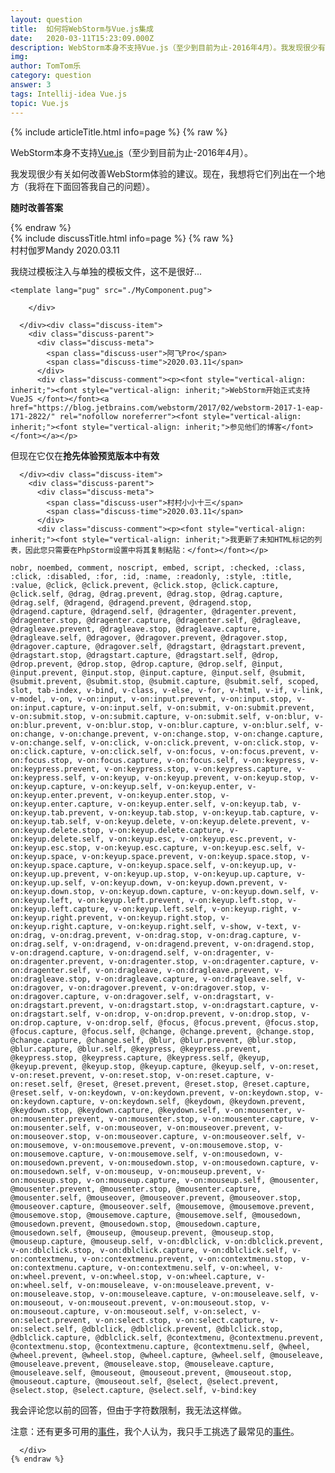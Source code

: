 ```yaml
---
layout: question
title:  如何将WebStorm与Vue.js集成
date:   2020-03-11T15:23:09.000Z
description: WebStorm本身不支持Vue.js（至少到目前为止-2016年4月）。我发现很少有关如何改善WebStorm体验的建议。现在，我想将它们列出在一个...
img: 
author: TomTom乐
category: question
answer: 3
tags: Intellij-idea Vue.js
topic: Vue.js
---
```

<div class="article-root">
  <div class="article">
    {% include articleTitle.html info=page %}
    {% raw %}
    <div class="article-content"><p><font style="vertical-align: inherit;"><font style="vertical-align: inherit;">WebStorm本身不支持</font></font><a href="https://vuejs.org/"><font style="vertical-align: inherit;"><font style="vertical-align: inherit;">Vue.js</font></font></a><font style="vertical-align: inherit;"><font style="vertical-align: inherit;">（至少到目前为止-2016年4月）。</font></font></p>

<p><font style="vertical-align: inherit;"><font style="vertical-align: inherit;">我发现很少有关如何改善WebStorm体验的建议。</font><font style="vertical-align: inherit;">现在，我想将它们列出在一个地方（我将在下面回答我自己的问题）。</font></font></p>

<p><strong><font style="vertical-align: inherit;"><font style="vertical-align: inherit;">随时改善答案</font></font></strong></p></div>
    {% endraw %}
  </div>

  <div class="discuss-wrapper">
    {% include discussTitle.html info=page %}
    {% raw %}
    <div class="discuss-item">
        <div class="discuss-parent">
          <div class="discuss-meta">
            <span class="discuss-user">村村伽罗Mandy</span>
            <span class="discuss-time">2020.03.11</span>
          </div>
          <div class="discuss-comment"><p><font style="vertical-align: inherit;"><font style="vertical-align: inherit;">我绕过模板注入与单独的模板文件，这不是很好...</font></font></p>

<pre><code>&lt;template lang="pug" src="./MyComponent.pug"&gt;
</code></pre></div>
        </div>
        
      </div><div class="discuss-item">
        <div class="discuss-parent">
          <div class="discuss-meta">
            <span class="discuss-user">阿飞Pro</span>
            <span class="discuss-time">2020.03.11</span>
          </div>
          <div class="discuss-comment"><p><font style="vertical-align: inherit;"><font style="vertical-align: inherit;">WebStorm开始正式支持VueJS </font></font><a href="https://blog.jetbrains.com/webstorm/2017/02/webstorm-2017-1-eap-171-2822/" rel="nofollow noreferrer"><font style="vertical-align: inherit;"><font style="vertical-align: inherit;">参见他们的博客</font></font></a></p>

<p><font style="vertical-align: inherit;"><font style="vertical-align: inherit;">但现在它仅在</font></font><strong><font style="vertical-align: inherit;"><font style="vertical-align: inherit;">抢先体验预览版本中有效</font></font></strong></p></div>
        </div>
        
      </div><div class="discuss-item">
        <div class="discuss-parent">
          <div class="discuss-meta">
            <span class="discuss-user">村村小小十三</span>
            <span class="discuss-time">2020.03.11</span>
          </div>
          <div class="discuss-comment"><p><font style="vertical-align: inherit;"><font style="vertical-align: inherit;">我更新了未知HTML标记的列表，因此您只需要在PhpStorm设置中将其复制粘贴：</font></font></p>

<pre><code>nobr, noembed, comment, noscript, embed, script, :checked, :class, :click, :disabled, :for, :id, :name, :readonly, :style, :title, :value, @click, @click.prevent, @click.stop, @click.capture, @click.self, @drag, @drag.prevent, @drag.stop, @drag.capture, @drag.self, @dragend, @dragend.prevent, @dragend.stop, @dragend.capture, @dragend.self, @dragenter, @dragenter.prevent, @dragenter.stop, @dragenter.capture, @dragenter.self, @dragleave, @dragleave.prevent, @dragleave.stop, @dragleave.capture, @dragleave.self, @dragover, @dragover.prevent, @dragover.stop, @dragover.capture, @dragover.self, @dragstart, @dragstart.prevent, @dragstart.stop, @dragstart.capture, @dragstart.self, @drop, @drop.prevent, @drop.stop, @drop.capture, @drop.self, @input, @input.prevent, @input.stop, @input.capture, @input.self, @submit, @submit.prevent, @submit.stop, @submit.capture, @submit.self, scoped, slot, tab-index, v-bind, v-class, v-else, v-for, v-html, v-if, v-link, v-model, v-on, v-on:input, v-on:input.prevent, v-on:input.stop, v-on:input.capture, v-on:input.self, v-on:submit, v-on:submit.prevent, v-on:submit.stop, v-on:submit.capture, v-on:submit.self, v-on:blur, v-on:blur.prevent, v-on:blur.stop, v-on:blur.capture, v-on:blur.self, v-on:change, v-on:change.prevent, v-on:change.stop, v-on:change.capture, v-on:change.self, v-on:click, v-on:click.prevent, v-on:click.stop, v-on:click.capture, v-on:click.self, v-on:focus, v-on:focus.prevent, v-on:focus.stop, v-on:focus.capture, v-on:focus.self, v-on:keypress, v-on:keypress.prevent, v-on:keypress.stop, v-on:keypress.capture, v-on:keypress.self, v-on:keyup, v-on:keyup.prevent, v-on:keyup.stop, v-on:keyup.capture, v-on:keyup.self, v-on:keyup.enter, v-on:keyup.enter.prevent, v-on:keyup.enter.stop, v-on:keyup.enter.capture, v-on:keyup.enter.self, v-on:keyup.tab, v-on:keyup.tab.prevent, v-on:keyup.tab.stop, v-on:keyup.tab.capture, v-on:keyup.tab.self, v-on:keyup.delete, v-on:keyup.delete.prevent, v-on:keyup.delete.stop, v-on:keyup.delete.capture, v-on:keyup.delete.self, v-on:keyup.esc, v-on:keyup.esc.prevent, v-on:keyup.esc.stop, v-on:keyup.esc.capture, v-on:keyup.esc.self, v-on:keyup.space, v-on:keyup.space.prevent, v-on:keyup.space.stop, v-on:keyup.space.capture, v-on:keyup.space.self, v-on:keyup.up, v-on:keyup.up.prevent, v-on:keyup.up.stop, v-on:keyup.up.capture, v-on:keyup.up.self, v-on:keyup.down, v-on:keyup.down.prevent, v-on:keyup.down.stop, v-on:keyup.down.capture, v-on:keyup.down.self, v-on:keyup.left, v-on:keyup.left.prevent, v-on:keyup.left.stop, v-on:keyup.left.capture, v-on:keyup.left.self, v-on:keyup.right, v-on:keyup.right.prevent, v-on:keyup.right.stop, v-on:keyup.right.capture, v-on:keyup.right.self, v-show, v-text, v-on:drag, v-on:drag.prevent, v-on:drag.stop, v-on:drag.capture, v-on:drag.self, v-on:dragend, v-on:dragend.prevent, v-on:dragend.stop, v-on:dragend.capture, v-on:dragend.self, v-on:dragenter, v-on:dragenter.prevent, v-on:dragenter.stop, v-on:dragenter.capture, v-on:dragenter.self, v-on:dragleave, v-on:dragleave.prevent, v-on:dragleave.stop, v-on:dragleave.capture, v-on:dragleave.self, v-on:dragover, v-on:dragover.prevent, v-on:dragover.stop, v-on:dragover.capture, v-on:dragover.self, v-on:dragstart, v-on:dragstart.prevent, v-on:dragstart.stop, v-on:dragstart.capture, v-on:dragstart.self, v-on:drop, v-on:drop.prevent, v-on:drop.stop, v-on:drop.capture, v-on:drop.self, @focus, @focus.prevent, @focus.stop, @focus.capture, @focus.self, @change, @change.prevent, @change.stop, @change.capture, @change.self, @blur, @blur.prevent, @blur.stop, @blur.capture, @blur.self, @keypress, @keypress.prevent, @keypress.stop, @keypress.capture, @keypress.self, @keyup, @keyup.prevent, @keyup.stop, @keyup.capture, @keyup.self, v-on:reset, v-on:reset.prevent, v-on:reset.stop, v-on:reset.capture, v-on:reset.self, @reset, @reset.prevent, @reset.stop, @reset.capture, @reset.self, v-on:keydown, v-on:keydown.prevent, v-on:keydown.stop, v-on:keydown.capture, v-on:keydown.self, @keydown, @keydown.prevent, @keydown.stop, @keydown.capture, @keydown.self, v-on:mousenter, v-on:mousenter.prevent, v-on:mousenter.stop, v-on:mousenter.capture, v-on:mousenter.self, v-on:mouseover, v-on:mouseover.prevent, v-on:mouseover.stop, v-on:mouseover.capture, v-on:mouseover.self, v-on:mousemove, v-on:mousemove.prevent, v-on:mousemove.stop, v-on:mousemove.capture, v-on:mousemove.self, v-on:mousedown, v-on:mousedown.prevent, v-on:mousedown.stop, v-on:mousedown.capture, v-on:mousedown.self, v-on:mouseup, v-on:mouseup.prevent, v-on:mouseup.stop, v-on:mouseup.capture, v-on:mouseup.self, @mousenter, @mousenter.prevent, @mousenter.stop, @mousenter.capture, @mousenter.self, @mouseover, @mouseover.prevent, @mouseover.stop, @mouseover.capture, @mouseover.self, @mousemove, @mousemove.prevent, @mousemove.stop, @mousemove.capture, @mousemove.self, @mousedown, @mousedown.prevent, @mousedown.stop, @mousedown.capture, @mousedown.self, @mouseup, @mouseup.prevent, @mouseup.stop, @mouseup.capture, @mouseup.self, v-on:dblclick, v-on:dblclick.prevent, v-on:dblclick.stop, v-on:dblclick.capture, v-on:dblclick.self, v-on:contextmenu, v-on:contextmenu.prevent, v-on:contextmenu.stop, v-on:contextmenu.capture, v-on:contextmenu.self, v-on:wheel, v-on:wheel.prevent, v-on:wheel.stop, v-on:wheel.capture, v-on:wheel.self, v-on:mouseleave, v-on:mouseleave.prevent, v-on:mouseleave.stop, v-on:mouseleave.capture, v-on:mouseleave.self, v-on:mouseout, v-on:mouseout.prevent, v-on:mouseout.stop, v-on:mouseout.capture, v-on:mouseout.self, v-on:select, v-on:select.prevent, v-on:select.stop, v-on:select.capture, v-on:select.self, @dblclick, @dblclick.prevent, @dblclick.stop, @dblclick.capture, @dblclick.self, @contextmenu, @contextmenu.prevent, @contextmenu.stop, @contextmenu.capture, @contextmenu.self, @wheel, @wheel.prevent, @wheel.stop, @wheel.capture, @wheel.self, @mouseleave, @mouseleave.prevent, @mouseleave.stop, @mouseleave.capture, @mouseleave.self, @mouseout, @mouseout.prevent, @mouseout.stop, @mouseout.capture, @mouseout.self, @select, @select.prevent, @select.stop, @select.capture, @select.self, v-bind:key
</code></pre>

<p><font style="vertical-align: inherit;"><font style="vertical-align: inherit;">我会评论您以前的回答，但由于字符数限制，我无法这样做。</font></font></p>

<p><font style="vertical-align: inherit;"><font style="vertical-align: inherit;">注意：还有更多</font><font style="vertical-align: inherit;">可用的</font></font><a href="https://developer.mozilla.org/en-US/docs/Web/Events" rel="noreferrer"><font style="vertical-align: inherit;"><font style="vertical-align: inherit;">事件</font></font></a><font style="vertical-align: inherit;"><font style="vertical-align: inherit;">，我个人认为，我只手工挑选了最常见的</font><a href="https://developer.mozilla.org/en-US/docs/Web/Events" rel="noreferrer"><font style="vertical-align: inherit;">事件</font></a><font style="vertical-align: inherit;">。</font></font></p></div>
        </div>
        
      </div>
    {% endraw %}
  </div>
<div>
